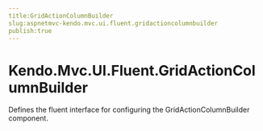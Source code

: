 ```yaml
---
title:GridActionColumnBuilder
slug:aspnetmvc-kendo.mvc.ui.fluent.gridactioncolumnbuilder
publish:true
---
```


# Kendo.Mvc.UI.Fluent.GridActionColumnBuilder

Defines the fluent interface for configuring the GridActionColumnBuilder component. 
